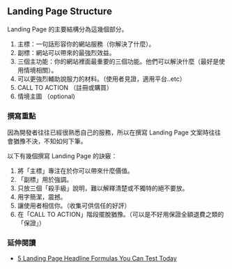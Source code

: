 ## Landing Page Structure

Landing Page 的主要結構分為這幾個部分。

1. 主標：一句話形容你的網站服務（你解決了什麼）。
2. 副標：網站可以帶來的最強烈效益。
3. 三個主功能：你的網站裡面最重要的三個功能。他們可以解決什麼（最好是使用情境相關）。
4. 可以更強烈輔助說服力的材料。（使用者見證，適用平台..etc）
5. CALL TO ACTION （註冊或購買）
6. 情境主圖 （optional)

### 撰寫重點

因為開發者往往已經很熟悉自己的服務，所以在撰寫 Landing Page 文案時往往會猶豫不決，不知如何下筆。

以下有幾個撰寫 Landing Page 的訣竅：

1. 將「主標」專注在於你可以帶來什麼價值。
2. 「副標」用於強調。
3. 只放三個「殺手級」說明，難以解釋清楚或不獨特的絕不要放。
4. 用字簡潔，震撼。
5. 讓使用者相信你。（收集可供信任的好評）
6. 在「CALL TO ACTION」階段擺脫猶豫。（可以是不好用保證全額退費之類的「保證」）

### 延伸閱讀

* [5 Landing Page Headline Formulas You Can Test Today](http://unbounce.com/landing-pages/5-headline-formulas/)

